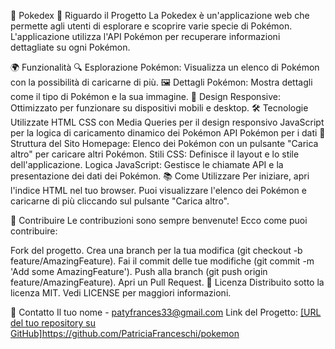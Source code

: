 🌟 Pokedex
📖 Riguardo il Progetto
La Pokedex è un'applicazione web che permette agli utenti di esplorare e scoprire varie specie di Pokémon. L'applicazione utilizza l'API Pokémon per recuperare informazioni dettagliate su ogni Pokémon.

🌍 Funzionalità
🔍 Esplorazione Pokémon: Visualizza un elenco di Pokémon con la possibilità di caricarne di più.
🖼️ Dettagli Pokémon: Mostra dettagli come il tipo di Pokémon e la sua immagine.
📱 Design Responsive: Ottimizzato per funzionare su dispositivi mobili e desktop.
🛠 Tecnologie Utilizzate
HTML
CSS con Media Queries per il design responsivo
JavaScript per la logica di caricamento dinamico dei Pokémon
API Pokémon per i dati
🧱 Struttura del Sito
Homepage: Elenco dei Pokémon con un pulsante "Carica altro" per caricare altri Pokémon.
Stili CSS: Definisce il layout e lo stile dell'applicazione.
Logica JavaScript: Gestisce le chiamate API e la presentazione dei dati dei Pokémon.
📚 Come Utilizzare
Per iniziare, apri l'indice HTML nel tuo browser. Puoi visualizzare l'elenco dei Pokémon e caricarne di più cliccando sul pulsante "Carica altro".

🤝 Contribuire
Le contribuzioni sono sempre benvenute! Ecco come puoi contribuire:

Fork del progetto.
Crea una branch per la tua modifica (git checkout -b feature/AmazingFeature).
Fai il commit delle tue modifiche (git commit -m 'Add some AmazingFeature').
Push alla branch (git push origin feature/AmazingFeature).
Apri un Pull Request.
📜 Licenza
Distribuito sotto la licenza MIT. Vedi LICENSE per maggiori informazioni.

📩 Contatto
Il tuo nome - patyfrances33@gmail.com
Link del Progetto: [[URL del tuo repository su GitHub]](https://github.com/PatriciaFranceschi/pokemon)https://github.com/PatriciaFranceschi/pokemon

